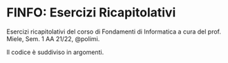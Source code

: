 # FINFO: Esercizi Ricapitolativi
Esercizi ricapitolativi del corso di Fondamenti di Informatica a cura del prof. Miele, Sem. 1 AA 21/22, @polimi.

Il codice è suddiviso in argomenti.
